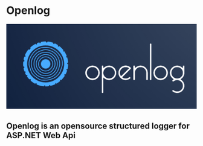 # Openlog
![alt text](https://raw.githubusercontent.com/salimdeveloper/Openlog/main/blob/image.PNG)
## Openlog is an opensource structured logger for ASP.NET Web Api
